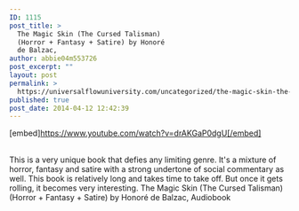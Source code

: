 ```yaml
---
ID: 1115
post_title: >
  The Magic Skin (The Cursed Talisman)
  (Horror + Fantasy + Satire) by Honoré
  de Balzac,
author: abbie04m553726
post_excerpt: ""
layout: post
permalink: >
  https://universalflowuniversity.com/uncategorized/the-magic-skin-the-cursed-talisman-horror-fantasy-satire-by-honore-de-balzac/
published: true
post_date: 2014-04-12 12:42:39
---
```

[embed]https://www.youtube.com/watch?v=drAKGaP0dgU[/embed]</br></br>
<p>This is a very unique book that defies any limiting genre.
It's a mixture of horror, fantasy and  satire with a strong undertone of social commentary as well.
This book is relatively long and takes time to take off. But once it gets rolling, it becomes very interesting. 
The Magic Skin (The Cursed Talisman) (Horror + Fantasy + Satire) by Honoré de Balzac, Audiobook</p>